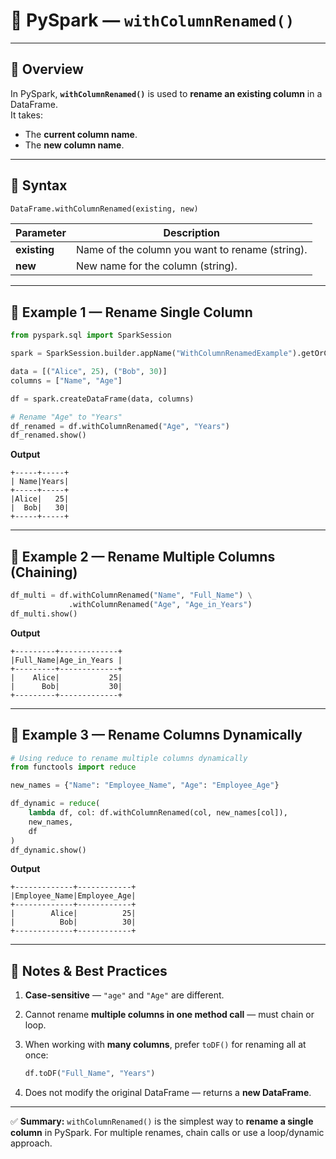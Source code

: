 # 📌 PySpark — `withColumnRenamed()`

---

## 🔹 Overview
In PySpark, **`withColumnRenamed()`** is used to **rename an existing column** in a DataFrame.  
It takes:
- The **current column name**.
- The **new column name**.

---

## 🔹 Syntax
```python
DataFrame.withColumnRenamed(existing, new)
````

| Parameter    | Description                                     |
| ------------ | ----------------------------------------------- |
| **existing** | Name of the column you want to rename (string). |
| **new**      | New name for the column (string).               |

---

## 🔹 Example 1 — Rename Single Column

```python
from pyspark.sql import SparkSession

spark = SparkSession.builder.appName("WithColumnRenamedExample").getOrCreate()

data = [("Alice", 25), ("Bob", 30)]
columns = ["Name", "Age"]

df = spark.createDataFrame(data, columns)

# Rename "Age" to "Years"
df_renamed = df.withColumnRenamed("Age", "Years")
df_renamed.show()
```

**Output**

```
+-----+-----+
| Name|Years|
+-----+-----+
|Alice|   25|
|  Bob|   30|
+-----+-----+
```

---

## 🔹 Example 2 — Rename Multiple Columns (Chaining)

```python
df_multi = df.withColumnRenamed("Name", "Full_Name") \
             .withColumnRenamed("Age", "Age_in_Years")
df_multi.show()
```

**Output**

```
+---------+-------------+
|Full_Name|Age_in_Years |
+---------+-------------+
|    Alice|           25|
|      Bob|           30|
+---------+-------------+
```

---

## 🔹 Example 3 — Rename Columns Dynamically

```python
# Using reduce to rename multiple columns dynamically
from functools import reduce

new_names = {"Name": "Employee_Name", "Age": "Employee_Age"}

df_dynamic = reduce(
    lambda df, col: df.withColumnRenamed(col, new_names[col]),
    new_names,
    df
)
df_dynamic.show()
```

**Output**

```
+-------------+------------+
|Employee_Name|Employee_Age|
+-------------+------------+
|        Alice|          25|
|          Bob|          30|
+-------------+------------+
```

---

## 🔹 Notes & Best Practices

1. **Case-sensitive** — `"age"` and `"Age"` are different.
2. Cannot rename **multiple columns in one method call** — must chain or loop.
3. When working with **many columns**, prefer `toDF()` for renaming all at once:

   ```python
   df.toDF("Full_Name", "Years")
   ```
4. Does not modify the original DataFrame — returns a **new DataFrame**.

---

✅ **Summary:**
`withColumnRenamed()` is the simplest way to **rename a single column** in PySpark.
For multiple renames, chain calls or use a loop/dynamic approach.

